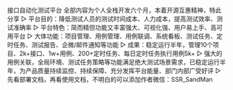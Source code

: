 接口自动化测试平台
全部内容为个人全栈开发六个月，本着开源互惠精神，特此分享
▷ 平台目的：降低测试人员的测试时间成本、人力成本，提高测试效率、测试准确率
▷ 平台特色：简而精但功能又丰富强大、可视化强、用户易上手、高可用平台
▷ 大体功能：项目管理、用例管理、用例联调、系统看板、测试任务、定时任务、测试报告、企微/邮件通知等功能
▷ 成果：稳定运行半年，管理10个项目、2k+接口、1w+用例、200+定时任务、每日定时任务执行用例5k+
▷ 强大的用例关联，全局环境、测试任务策略等功能满足绝大测试场景需求，已稳定运行半年，为产品质量持续监控、持续保障、充分发挥平台能量、部门内部广受好评
▷ 先看部署文档，再看使用文档，不明白的可以添加作者微信：SSR_SandMan
